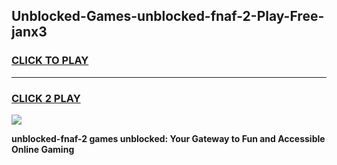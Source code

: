 
## Unblocked-Games-unblocked-fnaf-2-Play-Free-janx3
<h3>
<a href="https://premium76.site?title=unblocked-fnaf-2&ref=23A">CLICK TO PLAY</a></h3>
<hr>

<h3>
<a href="https://premium76.site?title=unblocked-fnaf-2&ref=23A">CLICK 2 PLAY</a>
  
</h3>

<a href="https://premium76.site?title=unblocked-fnaf-2&ref=23A"><img src="https://clearcache.store/games.png"></a>


**unblocked-fnaf-2 games unblocked: Your Gateway to Fun and Accessible Online Gaming**
